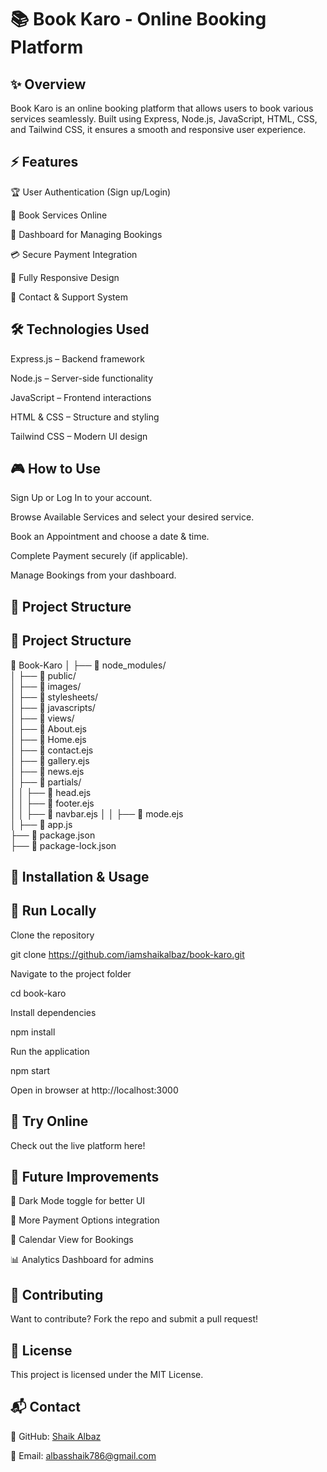 # 📚 Book Karo - Online Booking Platform  

## ✨ Overview

Book Karo is an online booking platform that allows users to book various services seamlessly. Built using Express, Node.js, JavaScript, HTML, CSS, and Tailwind CSS, it ensures a smooth and responsive user experience.

## ⚡ Features

🏆 User Authentication (Sign up/Login)

📆 Book Services Online

📂 Dashboard for Managing Bookings

💳 Secure Payment Integration

📱 Fully Responsive Design

📧 Contact & Support System

## 🛠️ Technologies Used

Express.js – Backend framework

Node.js – Server-side functionality

JavaScript – Frontend interactions

HTML & CSS – Structure and styling

Tailwind CSS – Modern UI design

## 🎮 How to Use

Sign Up or Log In to your account.

Browse Available Services and select your desired service.

Book an Appointment and choose a date & time.

Complete Payment securely (if applicable).

Manage Bookings from your dashboard.


## 📂 Project Structure

## 📂 Project Structure

📁 Book-Karo
│
├── 📂 node_modules/        
│
├── 📂 public/            
│   ├── 📂 images/         
│   ├── 📂 stylesheets/    
│   ├── 📂 javascripts/    
│
├── 📂 views/              
│   ├── 📄 About.ejs     
│   ├── 📄 Home.ejs       
│   ├── 📄 contact.ejs   
│   ├── 📄 gallery.ejs    
│   ├── 📄 news.ejs      
│   ├── 📂 partials/      
│   │   ├── 📄 head.ejs    
│   │   ├── 📄 footer.ejs  
│   │   ├── 📄 navbar.ejs 
│   │   ├── 📄 mode.ejs    
│
├── 📄 app.js              
├── 📄 package.json       
├── 📄 package-lock.json 


## 🚀 Installation & Usage

## 🔹 Run Locally

Clone the repository

git clone https://github.com/iamshaikalbaz/book-karo.git

Navigate to the project folder

cd book-karo

Install dependencies

npm install

Run the application

npm start

Open in browser at http://localhost:3000

## 🔹 Try Online

Check out the live platform here!

## 🔮 Future Improvements

🌙 Dark Mode toggle for better UI

🔗 More Payment Options integration

📆 Calendar View for Bookings

📊 Analytics Dashboard for admins

## 🤝 Contributing

Want to contribute? Fork the repo and submit a pull request!

## 📝 License

This project is licensed under the MIT License.

## 📬 Contact

🔗 GitHub: [Shaik Albaz](https://github.com/iamshaikalbaz)

📧 Email: albasshaik786@gmail.com




